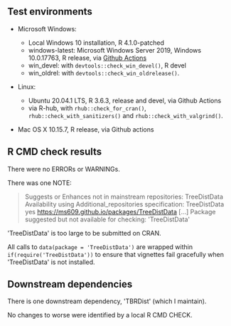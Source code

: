 ## Test environments
* Microsoft Windows:
  * Local Windows 10 installation, R 4.1.0-patched
  * windows-latest: Microsoft Windows Server 2019, Windows 10.0.17763, 
    R release, via [Github Actions](https://github.com/ms609/TreeDist/actions)
  * win_devel: with `devtools::check_win_devel()`, R devel
  * win_oldrel: with `devtools::check_win_oldrelease()`.
  
* Linux:
  * Ubuntu 20.04.1 LTS, R 3.6.3, release and devel, via Github Actions
  * via R-hub, with `rhub::check_for_cran()`, `rhub::check_with_sanitizers()`
    and  `rhub::check_with_valgrind()`.
  
* Mac OS X 10.15.7, R release, via Github actions


## R CMD check results
There were no ERRORs or WARNINGs.

There was one NOTE:

> Suggests or Enhances not in mainstream repositories:
>   TreeDistData
> Availability using Additional_repositories specification:
>   TreeDistData   yes   https://ms609.github.io/packages/TreeDistData
[...]
> Package suggested but not available for checking: 'TreeDistData'

'TreeDistData' is too large to be submitted on CRAN.

All calls to `data(package = 'TreeDistData')` are wrapped within 
`if(require('TreeDistData'))` to ensure that vignettes fail gracefully when
'TreeDistData' is not installed.


## Downstream dependencies
There is one downstream dependency, 'TBRDist' (which I maintain).

No changes to worse were identified by a local R CMD CHECK.
